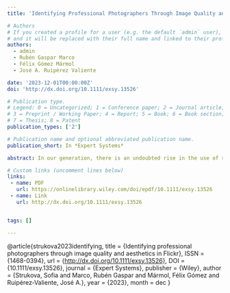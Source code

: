 ```yaml
---
title: 'Identifying Professional Photographers Through Image Quality and Aesthetics in Flickr'

# Authors
# If you created a profile for a user (e.g. the default `admin` user), write the username (folder name) here
# and it will be replaced with their full name and linked to their profile.
authors:
  - admin
  - Rubén Gaspar Marco
  - Félix Gómez Mármol
  - José A. Ruipérez Valiente

date: '2023-12-01T00:00:00Z'
doi: 'http://dx.doi.org/10.1111/exsy.13526'

# Publication type.
# Legend: 0 = Uncategorized; 1 = Conference paper; 2 = Journal article;
# 3 = Preprint / Working Paper; 4 = Report; 5 = Book; 6 = Book section;
# 7 = Thesis; 8 = Patent
publication_types: ['2']

# Publication name and optional abbreviated publication name.
publication_short: In *Expert Systems*

abstract: In our generation, there is an undoubted rise in the use of social media and specifically photo and video sharing platforms. These sites have proved their ability to yield rich data sets through the users’ interaction which can be used to perform a data-driven evaluation of capabilities. Nevertheless, this study reveals the lack of suitable data sets in photo and video sharing platforms and evaluation processes across them. In this way, our first contribution is the creation of one of the largest labelled data sets in Flickr with the multimodal data which has been open sourced as part of this contribution. It incorporates multimodal data, combining information from various sources such as user profiles, photo metadata, and crowdsourced features. Predicated on these data, we explored machine learning models and concluded that it is feasible to properly predict whether a user is a professional photographer or not based on self-reported occupation labels and several feature representations out of the user, photo and crowdsourced sets. We also examined the relationship between the aesthetics and technical quality of a picture and the social activity of that picture. Finally, we depicted which characteristics differentiate professional photographers from non-professionals. As far as we know, the results presented in this work represent an important novelty for identifying expertise in the domain of photography, which researchers from various domains can utilise for related applications. 

# Custom links (uncomment lines below)
links:
 - name: PDF
   url: https://onlinelibrary.wiley.com/doi/epdf/10.1111/exsy.13526
 - name: Link
   url: http://dx.doi.org/10.1111/exsy.13526


tags: []

---
```



@article{strukova2023identifying,
  title = {Identifying professional photographers through image quality and aesthetics in Flickr},
  ISSN = {1468-0394},
  url = {http://dx.doi.org/10.1111/exsy.13526},
  DOI = {10.1111/exsy.13526},
  journal = {Expert Systems},
  publisher = {Wiley},
  author = {Strukova,  Sofia and Marco,  Rubén Gaspar and Mármol,  Félix Gómez and Ruipérez‐Valiente,  José A.},
  year = {2023},
  month = dec 
}